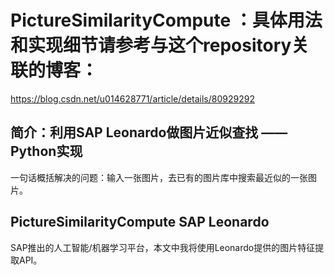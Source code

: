 # PictureSimilarityCompute ：具体用法和实现细节请参考与这个repository关联的博客：
https://blog.csdn.net/u014628771/article/details/80929292
## 简介：利用SAP Leonardo做图片近似查找 ——Python实现
一句话概括解决的问题：输入一张图片，去已有的图片库中搜索最近似的一张图片。

## PictureSimilarityCompute SAP Leonardo
SAP推出的人工智能/机器学习平台，本文中我将使用Leonardo提供的图片特征提取API。


